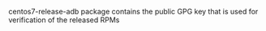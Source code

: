 centos7-release-adb  package contains the public GPG key
that is used for verification of the released RPMs

